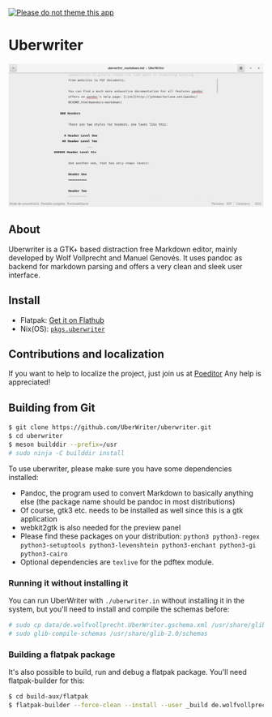 [![Please do not theme this app](https://stopthemingmy.app/badge.svg)](https://stopthemingmy.app)

# Uberwriter

![](screenshots/main.png)

## About

Uberwriter is a GTK+ based distraction free Markdown editor, mainly developed by Wolf Vollprecht and Manuel Genovés. It uses pandoc as backend for markdown parsing and offers a very clean and sleek user interface.

## Install

* Flatpak: [Get it on Flathub](https://flathub.org/apps/details/de.wolfvollprecht.UberWriter)
* Nix(OS): [`pkgs.uberwriter`](https://github.com/NixOS/nixpkgs/blob/master/pkgs/applications/editors/uberwriter/default.nix#L47)

## Contributions and localization

If you want to help to localize the project, just join us at [Poeditor](https://poeditor.com/join/project/gxVzFyXb2x)
Any help is appreciated!

## Building from Git

```bash
$ git clone https://github.com/UberWriter/uberwriter.git
$ cd uberwriter
$ meson builddir --prefix=/usr
# sudo ninja -C builddir install
```

To use uberwriter, please make sure you have some dependencies installed:

- Pandoc, the program used to convert Markdown to basically anything else (the package name should be pandoc in most distributions)
- Of course, gtk3 etc. needs to be installed as well since this is a gtk application
- webkit2gtk is also needed for the preview panel
- Please find these packages on your distribution: `python3 python3-regex python3-setuptools python3-levenshtein python3-enchant python3-gi python3-cairo`
- Optional dependencies are `texlive` for the pdftex module.

### Running it without installing it

You can run UberWriter with `./uberwriter.in` without installing it in the system,
but you'll need to install and compile the schemas before:

```bash
# sudo cp data/de.wolfvollprecht.UberWriter.gschema.xml /usr/share/glib-2.0/schemas/de.wolfvollprecht.UberWriter.gschema.xml
# sudo glib-compile-schemas /usr/share/glib-2.0/schemas
```

### Building a flatpak package

It's also possible to build, run and debug a flatpak package. You'll need flatpak-builder for this:

```bash
$ cd build-aux/flatpak
$ flatpak-builder --force-clean --install --user _build de.wolfvollprecht.UberWriter.json
```
